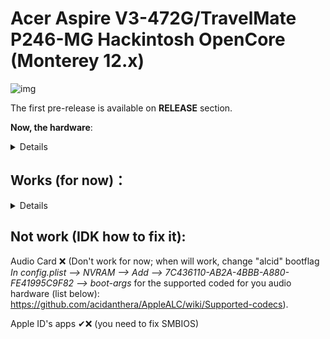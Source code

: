 # Acer Aspire V3-472G/TravelMate P246-MG Hackintosh OpenCore (Monterey 12.x)

![img](https://i.imgur.com/JuBncyJ.png)

The first pre-release is available on **RELEASE** section.

**Now, the hardware**:

<details>

Hardware | Model
--- |:--:
CPU | i7 5500U 2 Cores/4 Threads@2,4Ghz
iGPU| Intel HD Graphics 5500
Audio Card | Realtek ALC283
dGPU | NVIDIA GeForce 820M (Not supported on MacOS)
WLAN Card | Intel Dual Band AC 3160 (From E5-471G)
Ethernet | Realtek RTL8111
---
 
**Now, some minimum hardware recommendations**:

---

Hardware | Model
--- |:--:
RAM | Any Samsung, Hynix or Kingston DDR3 8GB(4GBx2).
Audio Card | Any Realtek Audio Card (some Broadcom cards may not work).
WLAN Card | Any Intel network card (A few Realtek cards works externally; Intel supported cards is listed below).
SATA Drive	| Any Solid State Drive (SSD) with 240GB of storage.
IDE Drive | Add a caddy for SATA Output, then, I recommend any Hard Disk with 500GB/1000GB of storage.
---
 
</details>

## Works (for now)：

<details>
 
Opencore Bootloader 0.7.5 ✔ (DON'T USE Clear NVRAM or Reset System options) 
 
Integrated Graphics ✔ (taken by system as Iris HD 6000) 

Native Screen ✔ (1366x768) 

Multi Screen ✔ (Native + Any up 3840x2160) 

RJ45 Ethernet Connection ✔
 
USB Ports ✔ (2.0, 3.0/3.1) 

Touchpad ✔ (It's partially working, some gestures may not work; If you use dual boot, touchpad may not work on Windows/Linux/BSD for ACPI changes)
 
HDMI ✔ (Works fully, HDMI Audio works too).

VGA ✔

Camera ✔
 
Card Reader ✔ (Now it's works) 

Keyboard shortcuts ✔ (At least, volume, touchpad and brightness control; hibernate, and network may not work)

Screen Backlit ✔ (Backlight work as in Linux distros)
**For using brightness control: pressing "Pause" (up backlit ☀+) and "Lock Scroll" (down Backlit ☼-)**.

Battery Stats & Charge level ✔ (But for ACPI modifications, may have some of battery drain)

Hibernate ✔ (If you did Dualboot with Windows, works partially in this OS)
 
Bluetooth ✔ (Fully working; this EFI build is for Intel Cards only).

WLAN ✔ (Always that you have an Intel Dual Band *support table below*):

## Supported WLAN Cards (by Intel):
---

Generation | Models
---|:--:
3xxx | Dual Band AC 3160, Dual Band AC 3165, Dual Band AC 3168
4xxx | Dual Band AC 4165
7xxx | Dual Band AC 7260, Dual Band AC 7265
8xxx | Dual Band AC 8260, Dual Band AC 8265
9xxx | Dual Band AC 9260, Dual Band AC 9461, Dual Band AC 9462, Dual Band AC 9560 
---
 
</details>

## Not work (IDK how to fix it):
 
 
Audio Card ❌ (Don't work for now; when will work, change "alcid" bootflag *In config.plist --> NVRAM --> Add --> 7C436110-AB2A-4BBB-A880-FE41995C9F82 --> boot-args* for the supported coded for you audio hardware (list below): https://github.com/acidanthera/AppleALC/wiki/Supported-codecs).
 
Apple ID's apps ✔❌ (you need to fix SMBIOS)
 

 
